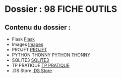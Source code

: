 # Dossier : 98 FICHE OUTILS
 
 ## Contenu du dossier : 
- Flask [Flask](./Flask)
- Images [Images](./Images)
- PROJET [PROJET](./PROJET)
- PYTHON THONNY [PYTHON THONNY](./PYTHON_THONNY)
- SQLITE3 [SQLITE3](./SQLITE3)
- TP PRATIQUE [TP PRATIQUE](./TP_PRATIQUE)
- .DS Store [.DS Store](./.DS_Store)
